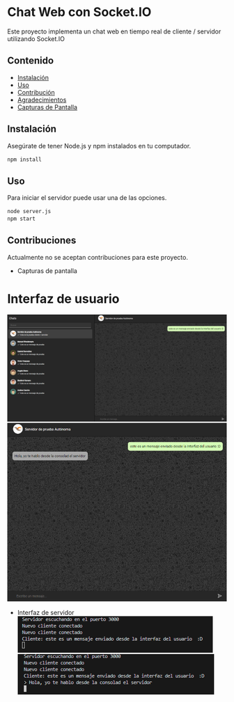 # Chat Web con Socket.IO

Este proyecto implementa un chat web en tiempo real de cliente / servidor utilizando Socket.IO
## Contenido

- [Instalación](#instalación)
- [Uso](#uso)
- [Contribución](#contribución)
- [Agradecimientos](#agradecimientos)
- [Capturas de Pantalla](#capturas-de-pantalla)
## Instalación

Asegúrate de tener Node.js y npm instalados en tu computador.

```bash
npm install
```

## Uso

Para iniciar el servidor puede usar una de las opciones.

```bash
node server.js 
npm start
```
## Contribuciones

Actualmente no se aceptan contribuciones para este proyecto.

- Capturas de pantalla
# Interfaz de usuario 
![Alt text](image.png)
![Alt text](image-3.png)

- Interfaz de servidor
![Alt text](image-1.png) 
![Alt text](image-2.png)
